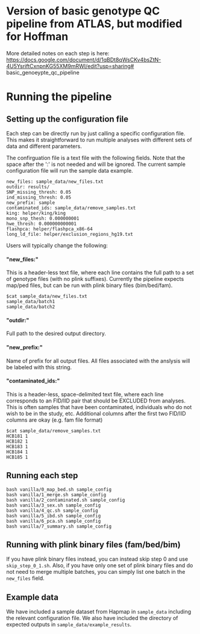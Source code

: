 
# Version of basic genotype QC pipeline from ATLAS, but modified for Hoffman

More detailed notes on each step is here: https://docs.google.com/document/d/1qBDt8qWsCKv4bsZtN-4U5YsriftCxnpnKG55XM9mRWI/edit?usp=sharing# basic_genoeypte_qc_pipeline

# Running the pipeline

## Setting up the configuration file

Each step can be directly run by just calling a specific configuration file. This makes it straightforward to run multiple analyses with different sets of data and different parameters. 

The confirguation file is a text file with the following fields. Note that the space after the ':' is not needed and will be ignored. The current sample configuration file will run the sample data example. 

```
new_files: sample_data/new_files.txt
outdir: results/
SNP_missing_thresh: 0.05
ind_missing_thresh: 0.05
new_prefix: sample
contaminated_ids: sample_data/remove_samples.txt
king: helper/king/king
mono_snp_thesh: 0.000000001
hwe_thresh: 0.000000000001
flashpca: helper/flashpca_x86-64
long_ld_file: helper/exclusion_regions_hg19.txt
```

Users will typically change the following:

#### "new_files:"

This is a header-less text file, where each line contains the full path to a set of genotype files (with no plink suffixes). Currently the pipeline expects map/ped files, but can be run with plink binary files (bim/bed/fam).

```
$cat sample_data/new_files.txt
sample_data/batch1
sample_data/batch2
```

#### "outdir:"

Full path to the desired output directory. 

#### "new_prefix:"

Name of prefix for all output files. All files associated with the anslysis will be labeled with this string. 

#### "contaminated_ids:"

This is a header-less, space-delimited text file, where each line corresponds to an FID/IID pair that should be EXCLUDED from analyses. This is often samples that have been contaminated, individuals who do not wish to be in the study, etc. Additional columns after the first two FID/IID columns are okay (e.g. fam file format)

```
$cat sample_data/remove_samples.txt
HCB181 1
HCB182 1
HCB183 1
HCB184 1
HCB185 1
```

## Running each step

```
bash vanilla/0_map_bed.sh sample_config 
bash vanilla/1_merge.sh sample_config
bash vanilla/2_contaminated.sh sample_config
bash vanilla/3_sex.sh sample_config
bash vanilla/4_qc.sh sample_config
bash vanilla/5_ibd.sh sample_config
bash vanilla/6_pca.sh sample_config
bash vanilla/7_summary.sh sample_config
```

## Running with plink binary files (fam/bed/bim)

If you have plink binary files instead, you can instead skip step 0 and use `skip_step_0_1.sh`. Also, if you have only one set of plink binary files and do not need to merge multiple batches, you can simply list one batch in the `new_files` field. 

## Example data

We have included a sample dataset from Hapmap in `sample_data` including the relevant configuration file. We also have included the directory of expected outputs in `sample_data/example_results`. 

